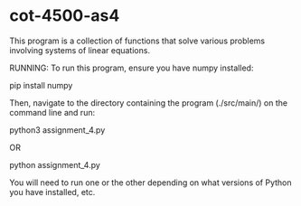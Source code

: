 # cot-4500-as4

This program is a collection of functions that solve various problems involving systems of linear equations.

RUNNING:
To run this program, ensure you have numpy installed:

pip install numpy

Then, navigate to the directory containing the program (./src/main/) on the command line and run:

python3 assignment_4.py

OR

python assignment_4.py

You will need to run one or the other depending on what versions of Python you have installed, etc.